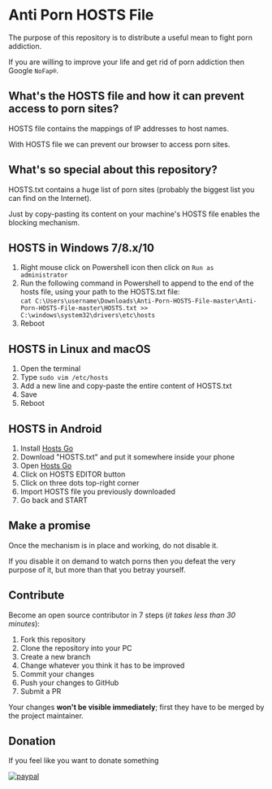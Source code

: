 # Anti Porn HOSTS File
The purpose of this repository is to distribute a useful mean to fight porn addiction.

If you are willing to improve your life and get rid of porn addiction then Google `NoFap®`.

## What's the HOSTS file and how it can prevent access to porn sites?
HOSTS file contains the mappings of IP addresses to host names.

With HOSTS file we can prevent our browser to access porn sites.

## What's so special about this repository?
HOSTS.txt contains a huge list of porn sites (probably the biggest list you can find on the Internet).

Just by copy-pasting its content on your machine's HOSTS file enables the blocking mechanism.

## HOSTS in Windows 7/8.x/10
1. Right mouse click on Powershell icon then click on `Run as administrator`
2. Run the following command in Powershell to append to the end of the hosts file, using your path to the HOSTS.txt file:  \
`cat C:\Users\username\Downloads\Anti-Porn-HOSTS-File-master\Anti-Porn-HOSTS-File-master\HOSTS.txt >> C:\windows\system32\drivers\etc\hosts`
5. Reboot

## HOSTS in Linux and macOS
1. Open the terminal
2. Type `sudo vim /etc/hosts`
3. Add a new line and copy-paste the entire content of HOSTS.txt
4. Save
5. Reboot

## HOSTS in Android
1. Install [Hosts Go](https://play.google.com/store/apps/details?id=dns.hosts.server.change.vip)
2. Download "HOSTS.txt" and put it somewhere inside your phone
3. Open [Hosts Go](https://play.google.com/store/apps/details?id=dns.hosts.server.change.vip)
4. Click on HOSTS EDITOR button
5. Click on three dots top-right corner
6. Import HOSTS file you previously downloaded
7. Go back and START

## Make a promise
Once the mechanism is in place and working, do not disable it.

If you disable it on demand to watch porns then you defeat the very purpose of it, but more than that you betray yourself.

## Contribute

Become an open source contributor in 7 steps (_it takes less than 30 minutes_):
1. Fork this repository
2. Clone the repository into your PC
3. Create a new branch
4. Change whatever you think it has to be improved
5. Commit your changes
6. Push your changes to GitHub
7. Submit a PR

Your changes **won't be visible immediately**; first they have to be merged by the project maintainer.

## Donation
If you feel like you want to donate something

[![paypal](https://www.paypalobjects.com/en_US/i/btn/btn_donate_LG.gif)](https://www.paypal.com/cgi-bin/webscr?cmd=_s-xclick&hosted_button_id=3UN95QQCD4B7E)
